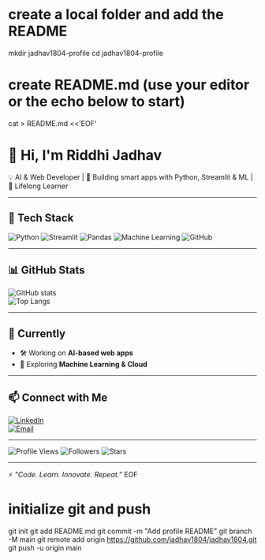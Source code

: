 # create a local folder and add the README
mkdir jadhav1804-profile
cd jadhav1804-profile

# create README.md (use your editor or the echo below to start)
cat > README.md <<'EOF'
# 👋 Hi, I'm Riddhi Jadhav

💡 AI & Web Developer | 🚀 Building smart apps with Python, Streamlit & ML | 🌱 Lifelong Learner

---

## 🔧 Tech Stack
![Python](https://img.shields.io/badge/Python-3776AB?style=for-the-badge&logo=python&logoColor=white)
![Streamlit](https://img.shields.io/badge/Streamlit-FF4B4B?style=for-the-badge&logo=streamlit&logoColor=white)
![Pandas](https://img.shields.io/badge/Pandas-150458?style=for-the-badge&logo=pandas&logoColor=white)
![Machine Learning](https://img.shields.io/badge/Machine%20Learning-009688?style=for-the-badge&logo=tensorflow&logoColor=white)
![GitHub](https://img.shields.io/badge/GitHub-181717?style=for-the-badge&logo=github&logoColor=white)

---

## 📊 GitHub Stats
![GitHub stats](https://github-readme-stats.vercel.app/api?username=jadhav1804&show_icons=true&theme=radical)  
![Top Langs](https://github-readme-stats.vercel.app/api/top-langs/?username=jadhav1804&layout=compact&theme=radical)  

---

## 🌱 Currently
- 🛠️ Working on **AI-based web apps**
- 📖 Exploring **Machine Learning & Cloud**

---

## 📫 Connect with Me
[![LinkedIn](https://img.shields.io/badge/LinkedIn-0A66C2?style=for-the-badge&logo=linkedin&logoColor=white)](https://www.linkedin.com/in/riddhi-jadhav-7b6259378?utm_source=share&utm_campaign=share_via&utm_content=profile&utm_medium=android_app)  
[![Email](https://img.shields.io/badge/Email-D14836?style=for-the-badge&logo=gmail&logoColor=white)](mailto:jadhavriddhi104@gmail.com)  

---

![Profile Views](https://komarev.com/ghpvc/?username=jadhav1804&label=Profile%20Views&color=blue&style=for-the-badge)
![Followers](https://img.shields.io/github/followers/jadhav1804?style=for-the-badge)
![Stars](https://img.shields.io/github/stars/jadhav1804?style=for-the-badge)

---

⚡ *“Code. Learn. Innovate. Repeat.”*
EOF

# initialize git and push
git init
git add README.md
git commit -m "Add profile README"
git branch -M main
git remote add origin https://github.com/jadhav1804/jadhav1804.git
git push -u origin main
